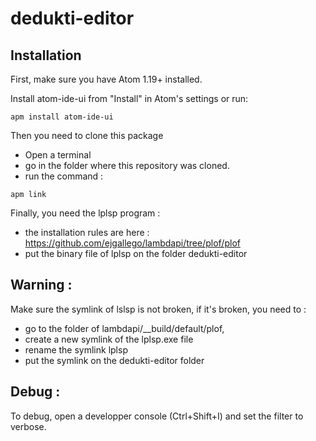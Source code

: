 # dedukti-editor

## Installation

First, make sure you have Atom 1.19+ installed.

Install atom-ide-ui from "Install" in Atom's settings or run:

```
apm install atom-ide-ui
```

Then you need to clone this package
  - Open a terminal
  - go in the folder where this repository was cloned.
  - run the command :

```
apm link
```

Finally, you need the lplsp program :
  - the installation rules are here : https://github.com/ejgallego/lambdapi/tree/plof/plof
  - put the binary file of lplsp on the folder dedukti-editor

## Warning :

Make sure the symlink of lslsp is not broken, if it's broken, you need to  :
- go to the folder of lambdapi/\__build/default/plof,
- create a new symlink of the lplsp.exe file
- rename the symlink lplsp
- put the symlink on the dedukti-editor folder


## Debug :

To debug, open a developper console (Ctrl+Shift+I) and set the filter to verbose.
